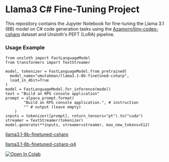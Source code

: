 # Llama3 C# Fine-Tuning Project

This repository contains the Jupyter Notebook for fine-tuning the Llama 3.1 (8B) model on C# code generation tasks using the [Azamorn/tiny-codes-csharp](https://huggingface.co/datasets/Azamorn/tiny-codes-csharp) dataset and Unsloth's PEFT (LoRA) pipeline.

### Usage Example

```
from unsloth import FastLanguageModel
from transformers import TextStreamer

model, tokenizer = FastLanguageModel.from_pretrained(
  model_name="umutakman/llama3.1-8b-finetuned-csharp",
  load_in_4bit=True
)
model = FastLanguageModel.for_inference(model)
text = "Build an RPG console application"
prompt = alpaca_prompt.format(
        "Build an RPG console application.", # instruction
        "" # output (leave empty)
    )
inputs = tokenizer([prompt], return_tensors="pt").to("cuda")
streamer = TextStreamer(tokenizer)
model.generate(**inputs, streamer=streamer, max_new_tokens=512)
```

[llama3.1-8b-finetuned-csharp](https://huggingface.co/umutakman/llama3.1-8b-finetuned-csharp)

[llama3.1-8b-finetuned-csharp-q4](https://huggingface.co/umutakman/llama3.1-8b-finetuned-csharp-q4)



[![Open In Colab](https://colab.research.google.com/assets/colab-badge.svg)](
  https://colab.research.google.com/github/umutakkman/llama3-csharp-finetune/blob/main/Generative_AI_Fine_Tuning_using_Sloth_Llama3_1_(8B).ipynb
)
